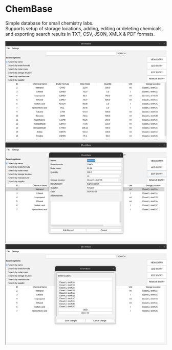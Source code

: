 ChemBase
========

Simple database for small chemistry labs.  
Supports setup of storage locations, adding, editing or deleting chemicals, and exporting search results in TXT, CSV, JSON, XMLX & PDF formats.

![ChemBase1.png](doc/screenshots/ChemBase1.png?raw=true)
![ChemBase2.png](doc/screenshots/ChemBase2.png?raw=true)
![ChemBase3.png](doc/screenshots/ChemBase3.png?raw=true)

